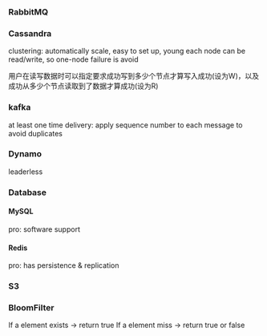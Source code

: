 
### RabbitMQ

### Cassandra
clustering: automatically scale, easy to set up, young
each node can be read/write, so one-node failure is avoid

用户在读写数据时可以指定要求成功写到多少个节点才算写入成功(设为W)，以及成功从多少个节点读取到了数据才算成功(设为R)

### kafka
at least one time delivery: apply sequence number to each message to avoid duplicates

### Dynamo
leaderless
### Database
#### MySQL
pro: software support

#### Redis
pro: has persistence & replication

### S3

### BloomFilter
If a element exists -> return true
If a element miss -> return true or false